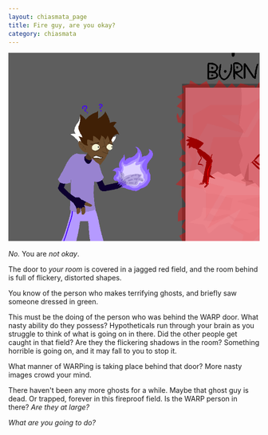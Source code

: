 ```yaml
---
layout: chiasmata_page
title: Fire guy, are you okay?
category: chiasmata
---
```


![79](/chiasmata/images/narrative/077.png)

*No.* You are *not okay*.

The door to *your room* is covered in a jagged red field, and the room behind is full of flickery, distorted shapes.

You know of the person who makes terrifying ghosts, and briefly saw someone dressed in green.

This must be the doing of the person who was behind the WARP door. What nasty ability do they possess? Hypotheticals run through your brain as you struggle to think of what is going on in there. Did the other people get caught in that field? Are they the flickering shadows in the room? Something horrible is going on, and it may fall to you to stop it.

What manner of WARPing is taking place behind that door? More nasty images crowd your mind.

There haven't been any more ghosts for a while. Maybe that ghost guy is dead. Or trapped, forever in this fireproof field. Is the WARP person in there? *Are they at large?*

*What are you going to do?*
